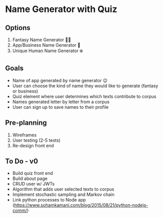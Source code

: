 # Name Generator with Quiz

## Options
1. Fantasy Name Generator 🧚‍♂️
2. App/Business Name Generator 📱
3. Unique Human Name Generator ❄️

## Goals
- Name of app generated by name generator 😉
- User can choose the kind of name they would like to generate (fantasy or business)
- Quiz element where user determines which texts contribute to corpus
- Names generated letter by letter from a corpus
- User can sign up to save names to their profile

## Pre-planning
1. Wireframes
2. User testing (2-5 tests)
3. Re-design front end

## To Do - v0
- Build quiz front end
- Build about page
- CRUD user w/ JWTs
- Algorithm that adds user selected texts to corpus
- Implement stochastic sampling and Markov chain
- Link python processes to Node app (https://www.sohamkamani.com/blog/2015/08/21/python-nodejs-comm/)
